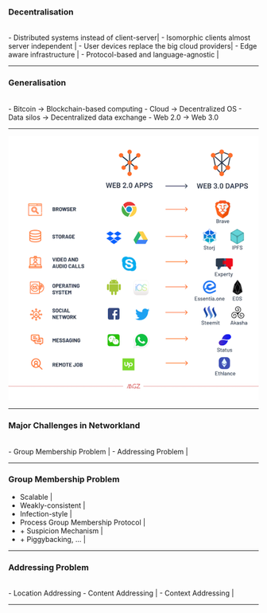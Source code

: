 ### Decentralisation
<br>
- Distributed systems instead of client-server|
- Isomorphic clients almost server independent |  
- User devices replace the big cloud providers|
- Edge aware infrastructure  |
- Protocol-based and language-agnostic  |

---

### Generalisation
<br>
- Bitcoin -> Blockchain-based computing
- Cloud -> Decentralized OS
- Data silos -> Decentralized data exchange
- Web 2.0 -> Web 3.0


---

![Web 2.0 - Web 3.0](assets/image/web2-3.0.png)

---
### Major Challenges in Networkland
<br>
- Group Membership Problem |
- Addressing Problem |

---

### Group Membership Problem

- Scalable |
- Weakly-consistent |
- Infection-style |
- Process Group Membership Protocol |
- \+ Suspicion Mechanism |
- \+ Piggybacking, ... |

---
### Addressing Problem
<br>
- Location Addressing
- Content Addressing |
- Context Addressing |

---


